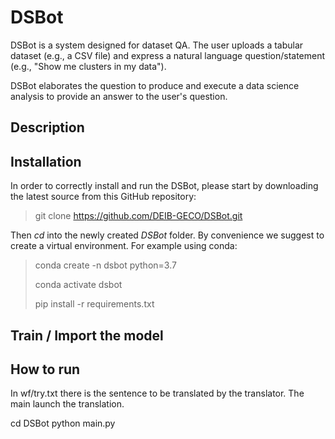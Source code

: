 # DSBot

DSBot is a system designed for dataset QA. The user uploads a tabular dataset (e.g., a CSV file) and express a natural language question/statement (e.g., "Show me clusters in my data"). 

DSBot elaborates the question to produce and execute a data science analysis to provide an answer to the user's question.

## Description

## Installation
In order to correctly install and run the DSBot, please start by downloading the latest source from this GitHub repository:
> git clone https://github.com/DEIB-GECO/DSBot.git

Then _cd_ into the newly created _DSBot_ folder. By convenience we suggest to create a virtual environment. For example using conda:
> conda create -n dsbot python=3.7
>
> conda activate dsbot
>
> pip install -r requirements.txt

## Train / Import the model

## How to run

In wf/try.txt there is the sentence to be translated by the translator.
The main launch the translation.

cd DSBot
python main.py
